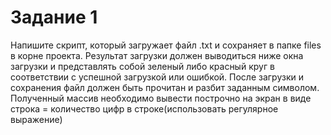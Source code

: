 # Задание 1
Напишите скрипт, который загружает файл .txt и сохраняет в папке files в корне проекта.
Результат загрузки должен выводиться ниже окна загрузки и представлять собой зеленый либо
красный круг в соответствии с успешной загрузкой или ошибкой.
После загрузки и сохранения файл должен быть прочитан и разбит заданным символом.
Полученный массив необходимо вывести построчно на экран в виде строка = количество цифр в
строке(использовать регулярное выражение)
